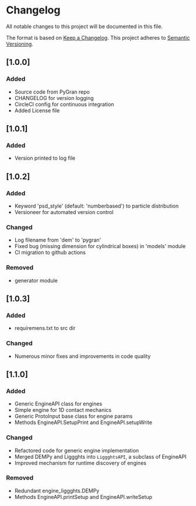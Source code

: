 # Changelog
All notable changes to this project will be documented in this file.

The format is based on [Keep a Changelog](https://keepachangelog.com/en/1.0.0/).
This project adheres to [Semantic Versioning](https://semver.org/spec/v2.0.0.html).


## [1.0.0]
### Added

- Source code from PyGran repo
- CHANGELOG for version logging
- CircleCI config for continuous integration
- Added License file

## [1.0.1]
### Added

- Version printed to log file

## [1.0.2]
### Added
- Keyword 'psd_style' (default: 'numberbased') to particle distribution
- Versioneer for automated version control

### Changed
- Log filename from 'dem' to 'pygran'
- Fixed bug (missing dimension for cylindrical boxes) in 'models' module 
- CI migration to github actions

### Removed
- generator module

## [1.0.3]
### Added
- requiremens.txt to src dir

### Changed
- Numerous minor fixes and improvements in code quality

## [1.1.0]
### Added
- Generic EngineAPI class for engines
- Simple engine for 1D contact mechanics
- Generic ProtoInput base class for engine params
- Methods EngineAPI.SetupPrint and EngineAPI.setupWrite

### Changed
- Refactored code for generic engine implementation
- Merged DEMPy and Liggghts into `LiggghtsAPI`, a subclass of EngineAPI
- Improved mechanism for runtime discovery of engines

### Removed
- Redundant engine_liggghts.DEMPy
- Methods EngineAPI.printSetup and EngineAPI.writeSetup
